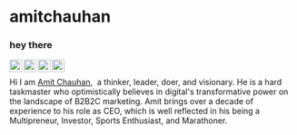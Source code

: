 # amitchauhan
<h3 dir="auto">hey there</h3>
<p><a href="https://www.instagram.com/iamitchauhann/"><img align="left" alt="Amit's Instagram" width="22px" src="https://raw.githubusercontent.com/hussainweb/hussainweb/main/icons/instagram.png" style="float: left; "></a><a href="https://twitter.com/amit_chauhan7"><img align="left" alt="Amit Chauhan | Twitter" width="22px" src="https://raw.githubusercontent.com/peterthehan/peterthehan/master/assets/twitter.svg" style="float: left; "></a><img align="left" alt="Amit's disqus" width="22px" src="https://raw.githubusercontent.com/peterthehan/peterthehan/master/assets/linkedin.svg" style="float: left; "></p>
<p dir="auto"><a href="https://disqus.com/by/chauhan_amit/"><img src="https://c.disquscdn.com/next/current/marketing/assets/img/brand/favicon-192x192.png" style="float: left; width: 22px;"></a><br></p>
<p dir="auto">Hi I am <a href="https://iamitchauhan.com/wp-content/uploads/2022/12/Amit-Chauhan_Profile.jpg">Amit Chauhan</a>, &nbsp;a thinker, leader, doer, and visionary. He is a hard taskmaster who optimistically believes in digital&apos;s transformative power on the landscape of B2B2C marketing. Amit brings over a decade of experience to his role as CEO, which is well reflected in his being a Multipreneur, Investor, Sports Enthusiast, and Marathoner.</p>
